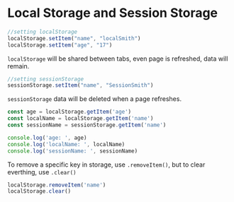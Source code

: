 # Local Storage and Session Storage


```js
//setting localStorage
localStorage.setItem("name", "localSmith")
localStorage.setItem("age", "17")
```

`localStorage` will be shared between tabs, even page is refreshed, data will remain.

```js
//setting sessionStorage
sessionStorage.setItem("name", "SessionSmith")
```

```sessionStorage``` data will be deleted when a page refreshes. 

```js
const age = localStorage.getItem('age')
const localName = localStorage.getItem('name')
const sessionName = sessionStorage.getItem('name')
```
```js
console.log('age: ', age)
console.log('localName: ', localName)
console.log('sessionName: ', sessionName)
```

To remove a specific key in storage, use `.removeItem()`, but to clear everthing, use `.clear()`

```js
localStorage.removeItem('name')
localStorage.clear()
```